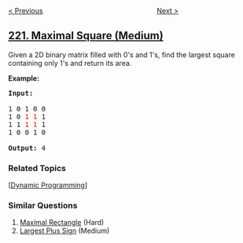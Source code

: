<!--|This file generated by command(leetcode description); DO NOT EDIT.    |-->
<!--+----------------------------------------------------------------------+-->
<!--|@author    openset <openset.wang@gmail.com>                           |-->
<!--|@link      https://github.com/openset                                 |-->
<!--|@home      https://github.com/openset/leetcode                        |-->
<!--+----------------------------------------------------------------------+-->

[< Previous](../contains-duplicate-iii "Contains Duplicate III")
　　　　　　　　　　　　　　　　
[Next >](../count-complete-tree-nodes "Count Complete Tree Nodes")

## [221. Maximal Square (Medium)](https://leetcode.com/problems/maximal-square "最大正方形")

<p>Given a 2D binary matrix filled with 0&#39;s and 1&#39;s, find the largest square containing only 1&#39;s and return its area.</p>

<p><strong>Example:</strong></p>

<pre>
<strong>Input: 
</strong>
1 0 1 0 0
1 0 <font color="red">1</font> <font color="red">1</font> 1
1 1 <font color="red">1</font> <font color="red">1</font> 1
1 0 0 1 0

<strong>Output: </strong>4
</pre>

### Related Topics
  [[Dynamic Programming](../../tag/dynamic-programming/README.md)]

### Similar Questions
  1. [Maximal Rectangle](../maximal-rectangle) (Hard)
  1. [Largest Plus Sign](../largest-plus-sign) (Medium)

